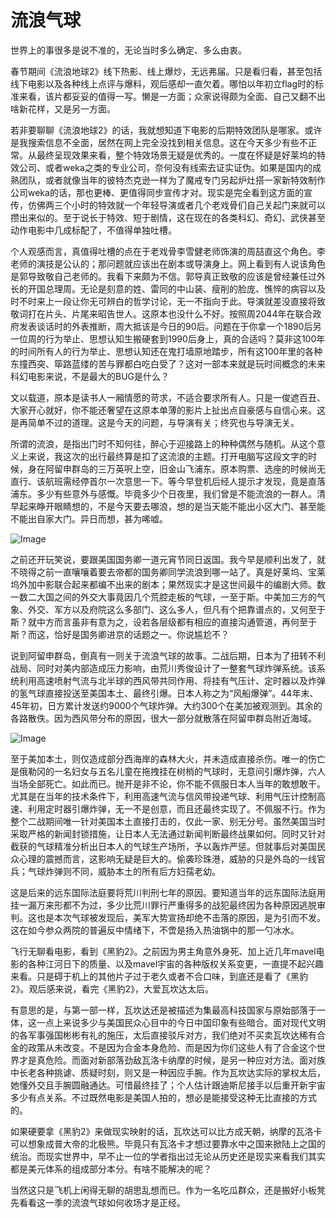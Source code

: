 # 流浪气球

世界上的事很多是说不准的，无论当时多么确定、多么由衷。

春节期间《流浪地球2》线下热影、线上爆炒，无远弗届。只是看归看，甚至包括线下电影以及各种线上点评与爆料，观后感却一直欠着。哪怕以年初立flag时的标准来看，该片都妥妥的值得一写。懒是一方面；众家说得颇为全面、自己又翻不出啥新花样，又是另一方面。

若非要聊聊《流浪地球2》的话，我就想知道下电影的后期特效团队是哪家。或许是我搜索信息不全面，居然在网上完全没找到相关信息。这在今天多少有些不正常。从最终呈现效果来看，整个特效场景无疑是优秀的。一度在怀疑是好莱坞的特效公司、或者weka之类的专业公司，奈何没有线索去证实证伪。如果是国内的成熟团队，或者就像当年的彼特杰克逊一样为了魔戒专门另起炉灶搭一家新特效制作公司weka的话，那也更棒、更值得同步宣传才对。现实是完全看到这方面的宣传，仿佛两三个小时的特效就一个年轻导演或者几个老戏骨们自己关起门来就可以攒出来似的。至于说长于特效、短于剧情，这在现在的各类科幻、奇幻、武侠甚至动作电影中几成标配了，不值得单独吐槽。

个人观感而言，真值得吐槽的点在于老戏骨李雪健老师饰演的周喆直这个角色。李老师的演技是公认的；那问题就应该出在剧本或导演身上。网上看到有人说该角色是郭导致敬自己老师的。我看下来颇为不信。郭导真正致敬的应该是曾经兼任过外长的开国总理周。无论是刻意的姓、雷同的中山装、瘦削的脸庞、憔悴的病容以及时不时来上一段让你无可辨白的哲学讨论，无一不指向于此。导演就差没直接将致敬词打在片头、片尾来昭告世人。这原本也没什么不好。按照周2044年在联合政府发表谈话时的外表推断，周大抵该是今日的90后。问题在于你拿一个1890后另一位周的行为举止、思想认知生搬硬套到1990后身上，真的合适吗？莫非这100年的时间所有人的行为举止、思想认知还在鬼打墙原地踏步，所有这100年里的各种东撞西突、筚路蓝缕的苦与罪都白吃白受了？这对一部本来就是玩时间概念的未来科幻电影来说，不是最大的BUG是什么？

文以载道，原本是读书人一厢情愿的苛求，不适合要求所有人。只是一俊遮百丑、大家开心就好，你不能还奢望在这原本单薄的影片上扯出点自豪感与自信心来。这是再简单不过的道理。这是今天的问题，与导演有关；终究也与导演无关。

所谓的流浪，是指出门时不知何往，醉心于迎接路上的种种偶然与随机。从这个意义上来说，我这次的出行最终算是扣了这流浪的主题。打开电脑写这段文字的时候，身在阿留申群岛的三万英呎上空，旧金山飞浦东。原本购票、选座的时候尚无直行、该航班需经停首尔一次意思一下。等今早登机后经人提示才发现，竟是直落浦东。多少有些意外与感慨。毕竟多少个日夜里，我们曾是不能流浪的一群人。清早起来睁开眼睛想的，不是今天要去哪浪，想的是当天能不能出小区大门、甚至能不能出自家大门。异日而想，甚为唏嘘。

<img decoding="async" src="https://i0.wp.com/cdn.jsdelivr.net/gh/robinmin/imglanding/images/202302051944968.jpeg?w=640&#038;ssl=1" alt="Image" data-recalc-dims="1" /> 

之前还开玩笑说，要跟美国国务卿一道元宵节同日返国。我今早是顺利出发了，就不晓得之前一直嚷嚷着要去帝都的国务卿同学流浪到哪一站了。真是好莱坞、宝莱坞外加中影联合起来都编不出来的剧本；果然现实才是这世间最牛的编剧大师。数一数二大国之间的外交大事竟因几个荒腔走板的气球，一至于斯。中美加三方的气象、外交、军方以及府院这么多部门、这么多人，但凡有个把靠谱点的，又何至于斯？就中方而言虽非有意为之，设若各层级都有相应的直接沟通管道，再何至于斯？而这，恰好是国务卿进京的话题之一。你说尴尬不？

说到阿留申群岛，倒真有一则关于流浪气球的故事。二战后期，日本为了扭转不利战局、同时对美内部造成压力影响，由荒川秀俊设计了一整套气球炸弹系统。该系统利用高速喷射气流与北半球的西风带共同作用、将挂有气压计、定时器以及炸弹的氢气球直接投送至美国本土、最终引爆。日本人称之为“风船爆弹”。44年末、45年初，日方累计发送约9000个气球炸弹。大约300个在美加被观测到。其余的各路散佚。因为西风带分布的原因，很大一部分就散落在阿留申群岛附近海域。

<img decoding="async" src="https://i0.wp.com/cdn.jsdelivr.net/gh/robinmin/imglanding/images/202302051944880.jpeg?w=640&#038;ssl=1" alt="Image" data-recalc-dims="1" /> 

至于美加本土，则仅造成部分西海岸的森林大火，并未造成直接杀伤。唯一的伤亡是俄勒冈的一名妇女与五名儿童在拖拽挂在树梢的气球时，无意间引爆炸弹，六人当场全部死亡。如此而已。抛开是非不论，你不能不佩服日本人当年的敢想敢干。尤其是在当年的技术条件下，利用高速气流与信风带投递气球、利用气压计控制高速、利用定时器引爆炸弹，无一不是创意，而且还最终实现了。不佩服不行。作为整个二战期间唯一针对美国本土直接打击的，仅此一家、别无分号。虽然美国当时采取严格的新闻封锁措施，让日本人无法通过新闻判断最终战果如何。同时又针对截获的气球精准分析出日本人的气球生产场所，予以轰炸严惩。但就事后对美国民众心理的震撼而言，这影响无疑是巨大的。偷袭珍珠港，威胁的只是外岛的一线官兵；气球炸弹则不同，威胁本土的所有后方妇孺老幼。

这是后来的远东国际法庭要将荒川判刑七年的原因。要知道当年的远东国际法庭用挂一漏万来形都不为过，多少比荒川罪行严重得多的战犯最终因为各种原因逃脱审判。这也是本次气球被发现后，美军大势宣扬却绝不击落的原因，是为引而不发。这在如今参众两院的普遍反中情绪下，不啻是扬入热油锅中的那一勺冰水。

飞行无聊看电影，看到《黑豹2》。之前因为男主角意外身死、加上近几年mavel电影的各种江河日下的质量、以及mavel宇宙的各种版权关系变更，一直提不起兴趣来看。只是碍于机上的其他片子过于老久或者不合口味，到底还是看了《黑豹2》。观后感来说，看完《黑豹2》，大爱瓦坎达太后。

有意思的是，与第一部一样，瓦坎达还是被描述为集最高科技国家与原始部落于一体，这一点上来说多少与美国民众心目中的今日中国印象有些暗合。面对现代文明的各军事强国彬彬有礼的施压，太后直接驳斥对方，我们绝对不买卖瓦坎达稀有合金的政策从未改变。不是因为合金本身危险、而是因为你们这些人有了合金这个世界才是真危险。而面对新部落劲敌瓦洛卡纳摩的时候，是另一种应对方法。面对族中长老各种挑谑、质疑时刻，则又是一种因应手腕。作为瓦坎达实际的掌权太后，她懂外交且手腕圆融通达。可惜最终挂了；个人估计跟迪斯尼接手以后重开新宇宙多少有点关系。不过既然电影是美国人拍的，想必是能接受这种无比直接的方式的。

如果硬要拿《黑豹2》来做现实映射的话，瓦坎达可以比方成天朝，纳摩的瓦洛卡可以想象成普大帝的北极熊。毕竟只有瓦洛卡才想过要靠水中之国来掀陆上之国的统治。而现实世界中，早不止一位的学者指出过无论从历史还是现实来看我们其实都是美元体系的组成部分本分。有啥不能解决的呢？

当然这只是飞机上闲得无聊的胡思乱想而已。作为一名吃瓜群众，还是搬好小板凳先看看这一季的流浪气球如何收场才是正经。
